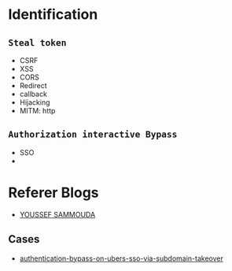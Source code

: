 # Identification
## `Steal token`
- CSRF
- XSS
- CORS
- Redirect
- callback
- Hijacking
- MITM: http

## `Authorization interactive Bypass`
- SSO
- 



# Referer Blogs
- [YOUSSEF SAMMOUDA](https://ysamm.com/)

## Cases
- [authentication-bypass-on-ubers-sso-via-subdomain-takeover](https://www.arneswinnen.net/2017/06/authentication-bypass-on-ubers-sso-via-subdomain-takeover/)
